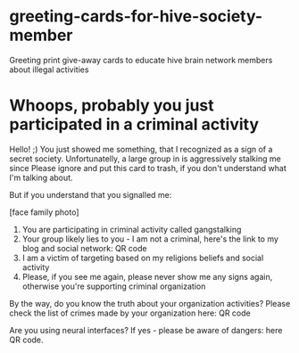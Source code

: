 # greeting-cards-for-hive-society-member
Greeting print give-away cards to educate hive brain network members about illegal activities

# Whoops, probably you just participated in a criminal activity

Hello! ;) You just showed me something, that I recognized as a sign of a secret society.
Unfortunatelly, a large group in <COUNTRY> is aggressively stalking me since <DATE>
Please ignore and put this card to trash, if you don't understand what I'm talking about.

But if you understand that you signalled me: 

[face family photo]

1. You are participating in criminal activity called gangstalking
2. Your group likely lies to you - I am not a criminal, here's the link to my blog and social network: QR code
3. I am a victim of targeting based on my religions beliefs and social activity
4. Please, if you see me again, please never show me any signs again, otherwise you're supporting criminal organization

By the way, do you know the truth about your organization activities? Please check the list of crimes made by your organization here: QR code

Are you using neural interfaces? If yes - please be aware of dangers: here QR code.
